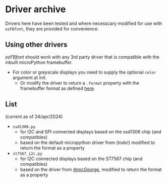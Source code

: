 # Driver archive
Drivers here have been tested and where necesscary modified for use with `ezFBfont`, they are provided for convenience.

## Using other drivers
*ezFBfont* should work with any 3rd party driver that is compatible with the inbuilt microPython framebuffer.
* For color or greyscale displays you need to supply the optional `color` argument at init.
  * Or modify the driver to return a `.format` property with the framebuffer format as defined [here](https://docs.micropython.org/en/latest/library/framebuf.html#constants).

## List
(current as of 24/apr/2024)
* `ssd1306.py`
  * for I2C and SPI connected displays based on the ssd1306 chip (and compatibles)
  * based on the default micropython driver from (todo!) modified to return the format as a property
* `st7567_i2c.py`
  * for I2C connected displays based on the ST7567 chip (and compatibles)
  * based on the driver from [@mcGeorge](https://forum.micropython.org/viewtopic.php?t=12747), modified to return the format as a property
